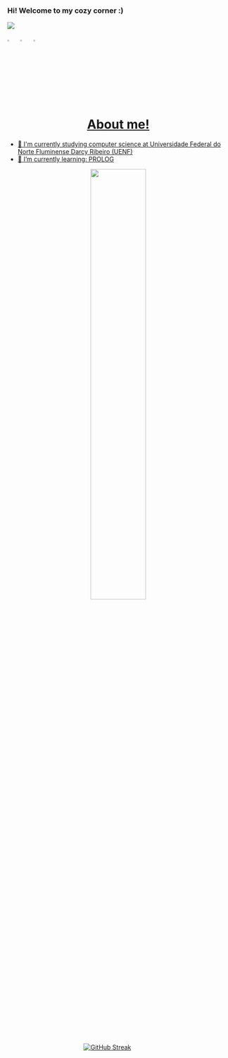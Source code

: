 
### Hi! Welcome to my cozy corner :)
![](https://komarev.com/ghpvc/?username=EmanuelPeixoto&label=Profile%20Visits&color=blue&style=for-the-badge)

[<img src="https://upload.wikimedia.org/wikipedia/commons/8/83/Steam_icon_logo.svg" width="3.5%"/>](https://steamcommunity.com/id/mortifero_kill/) &nbsp; [<img src="https://img.icons8.com/color/48/000000/linkedin.png" width="3.5%"/>](https://www.linkedin.com/in/emanuel-peixoto-gomes-aa4910209/) &nbsp; <a href="mailto:peixoto_emanuel@hotmail.com"> <img src="https://img.icons8.com/fluent/48/000000/gmail.png" width="3.5%"/>
<br>
  
<h1 align="center">
  About me!
</h1>
  
- 🔭 I'm currently studying computer science at Universidade Federal do Norte Fluminense Darcy Ribeiro (UENF)
- 🌱 I’m currently learning: PROLOG
  
<div align="center">
<a href="https://github.com/anuraghazra/github-readme-stats">
  <img width="50%" align="center" src="https://github-readme-stats.vercel.app/api?username=EmanuelPeixoto&show_icons=true&theme=midnight-purple&include_all_commits=true&count_private=true">
</a>
</div>
<br>
  
&nbsp;  &nbsp;  &nbsp;  &nbsp; &nbsp; &nbsp; &nbsp; &nbsp; &nbsp; &nbsp; &nbsp; &nbsp; &nbsp; &nbsp; &nbsp; &nbsp; &nbsp; &nbsp; &nbsp; &nbsp; &nbsp; &nbsp; [![GitHub Streak](https://streak-stats.demolab.com?user=EmanuelPeixoto&theme=midnight-purple)](https://git.io/streak-stats)
